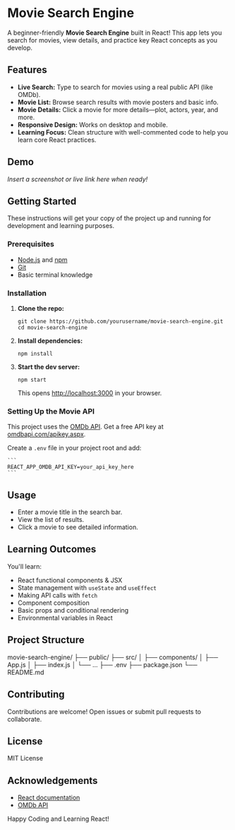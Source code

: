 # Movie Search Engine

A beginner-friendly **Movie Search Engine** built in React! This app lets you search for movies, view details, and practice key React concepts as you develop.

## Features

- **Live Search:** Type to search for movies using a real public API (like OMDb).
- **Movie List:** Browse search results with movie posters and basic info.
- **Movie Details:** Click a movie for more details—plot, actors, year, and more.
- **Responsive Design:** Works on desktop and mobile.
- **Learning Focus:** Clean structure with well-commented code to help you learn core React practices.

## Demo

_Insert a screenshot or live link here when ready!_

## Getting Started

These instructions will get your copy of the project up and running for development and learning purposes.

### Prerequisites

- [Node.js](https://nodejs.org/) and [npm](https://www.npmjs.com/)
- [Git](https://git-scm.com/)
- Basic terminal knowledge

### Installation

1. **Clone the repo:**

   ```
   git clone https://github.com/yourusername/movie-search-engine.git
   cd movie-search-engine
   ```

2. **Install dependencies:**

   ```
   npm install
   ```

3. **Start the dev server:**

   ```
   npm start
   ```

   This opens [http://localhost:3000](http://localhost:3000) in your browser.

### Setting Up the Movie API

This project uses the [OMDb API](http://www.omdbapi.com/). Get a free API key at [omdbapi.com/apikey.aspx](http://www.omdbapi.com/apikey.aspx).

Create a `.env` file in your project root and add:

    ```
    REACT_APP_OMDB_API_KEY=your_api_key_here
    ```

## Usage

- Enter a movie title in the search bar.
- View the list of results.
- Click a movie to see detailed information.

## Learning Outcomes

You'll learn:

- React functional components & JSX
- State management with `useState` and `useEffect`
- Making API calls with `fetch`
- Component composition
- Basic props and conditional rendering
- Environmental variables in React

## Project Structure

movie-search-engine/
├── public/
├── src/
│ ├── components/
│ ├── App.js
│ ├── index.js
│ └── ...
├── .env
├── package.json
└── README.md

## Contributing

Contributions are welcome! Open issues or submit pull requests to collaborate.

## License

MIT License

## Acknowledgements

- [React documentation](https://reactjs.org/docs/getting-started.html)
- [OMDb API](http://www.omdbapi.com/)

Happy Coding and Learning React!

